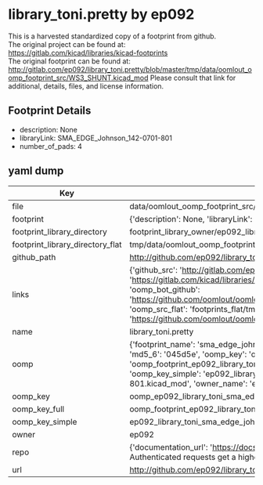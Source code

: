 # library_toni.pretty by ep092  
This is a harvested standardized copy of a footprint from github.  
The original project can be found at:  
https://gitlab.com/kicad/libraries/kicad-footprints  
The original footprint can be found at:
http://gitlab.com/ep092/library_toni.pretty/blob/master/tmp/data/oomlout_oomp_footprint_src/WS3_SHUNT.kicad_mod
Please consult that link for additional, details, files, and license information.  
## Footprint Details
* description: None  
* libraryLink: SMA_EDGE_Johnson_142-0701-801  
* number_of_pads: 4  
## yaml dump  
| Key | Value |  
| --- | --- |  
| file | data/oomlout_oomp_footprint_src/library_toni.pretty/SMA_EDGE_Johnson_142-0701-801.kicad_mod |  
| footprint | {'description': None, 'libraryLink': 'SMA_EDGE_Johnson_142-0701-801', 'number_of_pads': 4} |  
| footprint_library_directory | footprint_library_owner/ep092_library_toni.pretty |  
| footprint_library_directory_flat | tmp/data/oomlout_oomp_footprint_src/footprints_flat/ep092_library_toni_sma_edge_johnson_142_0701_801/working |  
| github_path | http://github.com/ep092/library_toni.pretty/blob/master/tmp/data/oomlout_oomp_footprint_src/SMA_EDGE_Johnson_142-0701-801.kicad_mod |  
| links | {'github_src': 'http://gitlab.com/ep092/library_toni.pretty/blob/master/tmp/data/oomlout_oomp_footprint_src/WS3_SHUNT.kicad_mod', 'github_src_repo': 'https://gitlab.com/kicad/libraries/kicad-footprints', 'oomp_bot': 'tmp/data/oomlout_oomp_footprint_src/footprints/ep092_library_toni_sma_edge_johnson_142_0701_801/working', 'oomp_bot_github': 'https://github.com/oomlout/oomlout_oomp_footprint_bot/tree/main/tmp/data/oomlout_oomp_footprint_src/footprints/ep092_library_toni_sma_edge_johnson_142_0701_801/working', 'oomp_src_flat': 'footprints_flat/tmp/data/oomlout_oomp_footprint_src/footprints_flat/ep092_library_toni_sma_edge_johnson_142_0701_801/working', 'oomp_src_flat_github': 'https://github.com/oomlout/oomlout_oomp_footprint_src/tree/main/tmp/data/oomlout_oomp_footprint_src/footprints_flat/ep092_library_toni_sma_edge_johnson_142_0701_801/working'} |  
| name | library_toni.pretty |  
| oomp | {'footprint_name': 'sma_edge_johnson_142_0701_801', 'library_name': 'library_toni', 'md5': '045d5eeb32ddfdb0e8024173a0563ffe', 'md5_10': '045d5eeb32', 'md5_5': '045d5', 'md5_6': '045d5e', 'oomp_key': 'oomp_ep092_library_toni_sma_edge_johnson_142_0701_801', 'oomp_key_extra': 'oomp_footprint_ep092_library_toni_sma_edge_johnson_142_0701_801', 'oomp_key_full': 'oomp_footprint_ep092_library_toni_sma_edge_johnson_142_0701_801_045d5e', 'oomp_key_simple': 'ep092_library_toni_sma_edge_johnson_142_0701_801', 'original_filename': 'data/oomlout_oomp_footprint_src/library_toni.pretty/SMA_EDGE_Johnson_142-0701-801.kicad_mod', 'owner_name': 'ep092'} |  
| oomp_key | oomp_ep092_library_toni_sma_edge_johnson_142_0701_801 |  
| oomp_key_full | oomp_footprint_ep092_library_toni_sma_edge_johnson_142_0701_801 |  
| oomp_key_simple | ep092_library_toni_sma_edge_johnson_142_0701_801 |  
| owner | ep092 |  
| repo | {'documentation_url': 'https://docs.github.com/rest/overview/resources-in-the-rest-api#rate-limiting', 'message': "API rate limit exceeded for 84.66.142.224. (But here's the good news: Authenticated requests get a higher rate limit. Check out the documentation for more details.)"} |  
| url | http://github.com/ep092/library_toni.pretty |  

